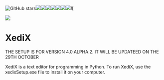 ![GitHub stars](https://img.shields.io/github/stars/mostypc123/XediX?style=flat-square)![](https://img.shields.io/mostypc123/XediX/release/mostypc123/XediX.svg)![](https://img.shields.io/github/downloads/mostypc123/XediX/total.svg)![](https://img.shields.io/github/last-commit/mostypc123/XediX.svg)![](https://img.shields.io/github/issues/mostypc123/XediX.svg)![](https://img.shields.io/github/issues-pr/mostypc123/XediX.svg)![](https://img.shields.io/github/contributors/mostypc123/XediX.svg)![](https://img.shields.io/github/languages/top/mostypc123/XediX.svg)![

![](https://github.com/mostypc123/XediX/blob/main/XediX%20main%20image%20dark.png?raw=true)

# XediX

THE SETUP IS FOR VERSION 4.0.ALPHA.2. IT WILL BE UPDATEED ON THE 29TH OCTOBER

XediX is a text editor for programming in Python.
To run XediX, use the xedixSetup.exe file to install it on your computer.
